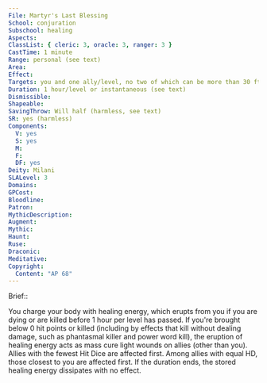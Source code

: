 ```yaml
---
File: Martyr's Last Blessing
School: conjuration
Subschool: healing
Aspects: 
ClassList: { cleric: 3, oracle: 3, ranger: 3 }
CastTime: 1 minute
Range: personal (see text)
Area: 
Effect: 
Targets: you and one ally/level, no two of which can be more than 30 ft. apart (see text)
Duration: 1 hour/level or instantaneous (see text)
Dismissible: 
Shapeable: 
SavingThrow: Will half (harmless, see text)
SR: yes (harmless)
Components:
  V: yes
  S: yes
  M: 
  F: 
  DF: yes
Deity: Milani
SLALevel: 3
Domains: 
GPCost: 
Bloodline: 
Patron: 
MythicDescription: 
Augment: 
Mythic: 
Haunt: 
Ruse: 
Draconic: 
Meditative: 
Copyright:
  Content: "AP 68"
---
```

Brief:: 

You charge your body with healing energy, which erupts from you if you are dying or are killed before 1 hour per level has passed. If you're brought below 0 hit points or killed (including by effects that kill without dealing damage, such as phantasmal killer and power word kill), the eruption of healing energy acts as mass cure light wounds on allies (other than you). Allies with the fewest Hit Dice are affected first. Among allies with equal HD, those closest to you are affected first. If the duration ends, the stored healing energy dissipates with no effect.
